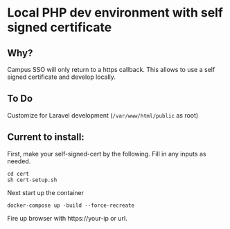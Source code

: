 Local PHP dev environment with self signed certificate
=

Why?
-
Campus SSO will only return  to a https callback. This allows to use a self signed certificate and develop locally. 

To Do
-
Customize for Laravel development (`/var/www/html/public` as root)

Current to install:
- 
First, make your self-signed-cert by the following. Fill in any inputs as needed. 

```
cd cert
sh cert-setup.sh
```

Next start up the container
```
docker-compose up -build --force-recreate
```

Fire up browser with https://your-ip or url.